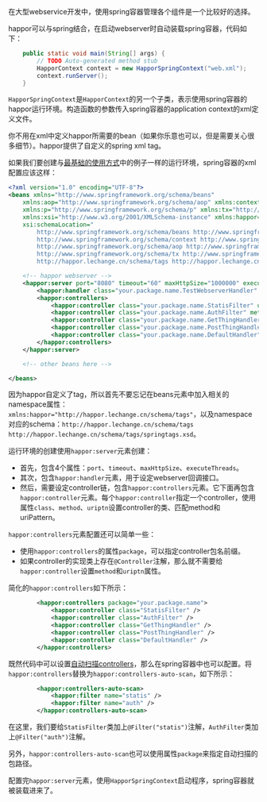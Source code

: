 在大型webservice开发中，使用spring容器管理各个组件是一个比较好的选择。

happor可以与spring结合，在启动webserver时自动装载spring容器，代码如下：
```Java
	public static void main(String[] args) {
		// TODO Auto-generated method stub
		HapporContext context = new HapporSpringContext("web.xml");
		context.runServer();
	}
```
`HapporSpringContext`是`HapporContext`的另一个子类，表示使用spring容器的happor运行环境。构造函数的参数传入spring容器的application context的xml定义文件。

你不用在xml中定义happor所需要的bean（如果你乐意也可以，但是需要关心很多细节）。happor提供了自定义的spring xml tag。

如果我们要创建与[最基础的使用方式](Doc003.BasicUse)中的例子一样的运行环境，spring容器的xml配置应该这样：
```XML
<?xml version="1.0" encoding="UTF-8"?>
<beans xmlns="http://www.springframework.org/schema/beans"
	xmlns:aop="http://www.springframework.org/schema/aop" xmlns:context="http://www.springframework.org/schema/context"
	xmlns:p="http://www.springframework.org/schema/p" xmlns:tx="http://www.springframework.org/schema/tx"
	xmlns:xsi="http://www.w3.org/2001/XMLSchema-instance" xmlns:happor="http://happor.lechange.cn/schema/tags"
	xsi:schemaLocation="
		http://www.springframework.org/schema/beans http://www.springframework.org/schema/beans/spring-beans-3.0.xsd
		http://www.springframework.org/schema/context http://www.springframework.org/schema/context/spring-context-3.0.xsd
		http://www.springframework.org/schema/aop http://www.springframework.org/schema/aop/spring-aop-3.0.xsd
		http://www.springframework.org/schema/tx http://www.springframework.org/schema/tx/spring-tx-3.0.xsd
		http://happor.lechange.cn/schema/tags http://happor.lechange.cn/schema/tags/springtags.xsd">

	<!-- happor webserver -->
	<happor:server port="8080" timeout="60" maxHttpSize="1000000" executeThreads="16">
		<happor:handler class="your.package.name.TestWebserverHandler" />
		<happor:controllers>
			<happor:controller class="your.package.name.StatisFilter" uriptn="^/thing" />
			<happor:controller class="your.package.name.AuthFilter" method="POST" uriptn="^/thing" />
			<happor:controller class="your.package.name.GetThingHandler" method="GET" uriptn="^/thing" />
			<happor:controller class="your.package.name.PostThingHandler" method="POST" uriptn="^/thing" />
			<happor:controller class="your.package.name.DefaultHandler" />
		</happor:controllers>
	</happor:server>

	<!-- other beans here -->

</beans>
```
因为happor自定义了tag，所以首先不要忘记在beans元素中加入相关的namespace属性：`xmlns:happor="http://happor.lechange.cn/schema/tags"`，以及namespace对应的schema：`http://happor.lechange.cn/schema/tags http://happor.lechange.cn/schema/tags/springtags.xsd`。

运行环境的创建使用`happor:server`元素创建：
* 首先，包含4个属性：`port`、`timeout`、`maxHttpSize`、`executeThreads`。
* 其次，包含`happor:handler`元素，用于设定webserver回调接口。
* 然后，需要设定controller链，包含`happor:controllers`元素。它下面再包含`happor:controller`元素。每个`happor:controller`指定一个controller，使用属性`class`、`method`、`uriptn`设置controller的类、匹配method和uriPattern。

`happor:controllers`元素配置还可以简单一些：
* 使用`happor:controllers`的属性`package`，可以指定controller包名前缀。
* 如果controller的实现类上存在`@Controller`注解，那么就不需要给`happor:controller`设置`method`和`uriptn`属性。

简化的`happor:controllers`如下所示：
```XML
		<happor:controllers package="your.package.name">
			<happor:controller class="StatisFilter" />
			<happor:controller class="AuthFilter" />
			<happor:controller class="GetThingHandler" />
			<happor:controller class="PostThingHandler" />
			<happor:controller class="DefaultHandler" />
		</happor:controllers>
```

既然代码中可以设置[自动扫描controllers](Doc005.AutoScanControllers)，那么在spring容器中也可以配置。将`happor:controllers`替换为`happor:controllers-auto-scan`，如下所示：
```XML
		<happor:controllers-auto-scan>
		    <happor:filter name="statis" />
		    <happor:filter name="auth" />
		</happor:controllers-auto-scan>
```
在这里，我们要给`StatisFilter`类加上`@Filter("statis")`注解，`AuthFilter`类加上`@Filter("auth")`注解。

另外，`happor:controllers-auto-scan`也可以使用属性`package`来指定自动扫描的包路径。

配置完`happor:server`元素，使用`HapporSpringContext`启动程序，spring容器就被装载进来了。